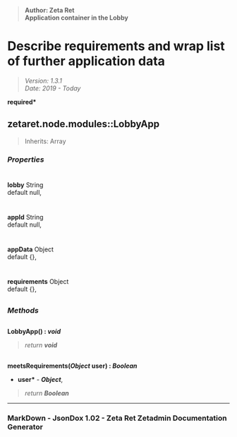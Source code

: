> __Author: Zeta Ret__  
> __Application container in the Lobby__  
# Describe requirements and wrap list of further application data  
> *Version: 1.3.1*  
> *Date: 2019 - Today*  

__required*__

## zetaret.node.modules::LobbyApp  
> Inherits: Array  

### *Properties*  

#  
__lobby__ String  
default null,   

#  
__appId__ String  
default null,   

#  
__appData__ Object  
default {},   

#  
__requirements__ Object  
default {},   


##  
### *Methods*  

##  
__LobbyApp() : *void*__  
  
> *return __void__*  

##  
__meetsRequirements(*Object* user) : *Boolean*__  
  
- __user*__ - __*Object*__,   
> *return __Boolean__*  

---  
### MarkDown - JsonDox 1.02 - Zeta Ret Zetadmin Documentation Generator